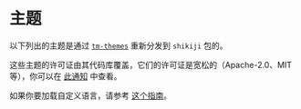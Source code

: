 # 主题

以下列出的主题是通过 [`tm-themes`](https://github.com/antfu/textmate-grammars-themes/tree/main/packages/tm-themes) 重新分发到 `shikiji` 包的。

<ThemesList />

这些主题的许可证由其代码库覆盖，它们的许可证是宽松的（Apache-2.0、MIT 等），你可以在 [此通知](https://github.com/antfu/textmate-grammars-themes/blob/main/packages/tm-grammars/NOTICE) 中查看。

如果你要加载自定义语言，请参考 [这个指南](/zh/guide/load-theme)。
